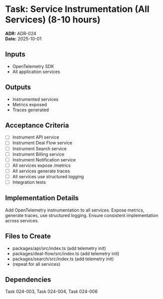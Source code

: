 # Task: Service Instrumentation (All Services) (8-10 hours)
**ADR:** ADR-024  
**Date:** 2025-10-01

## Inputs
- OpenTelemetry SDK
- All application services

## Outputs
- Instrumented services
- Metrics exposed
- Traces generated

## Acceptance Criteria
- [ ] Instrument API service
- [ ] Instrument Deal Flow service
- [ ] Instrument Search service
- [ ] Instrument Billing service
- [ ] Instrument Notification service
- [ ] All services expose /metrics
- [ ] All services generate traces
- [ ] All services use structured logging
- [ ] Integration tests

## Implementation Details
Add OpenTelemetry instrumentation to all services. Expose metrics, generate traces, use structured logging. Ensure consistent implementation across services.

## Files to Create
- packages/api/src/index.ts (add telemetry init)
- packages/deal-flow/src/index.ts (add telemetry init)
- packages/search/src/index.ts (add telemetry init)
- (repeat for all services)

## Dependencies
Task 024-003, Task 024-004, Task 024-006